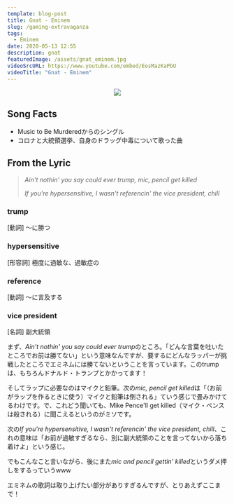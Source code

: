 ```yaml
---
template: blog-post
title: Gnat - Eminem
slug: /gaming-extravaganza
tags:
  - Eminem
date: 2020-05-13 12:55
description: gnat
featuredImage: /assets/gnat_eminem.jpg
videoSrcURL: https://www.youtube.com/embed/EosMazKaPbU
videoTitle: "Gnat - Eminem"
---
```

<div align="center">

<a href="https://www.amazon.co.jp/-/en/dp/B08QYYM7BY?dchild=1&keywords=gnat&qid=1610929206&s=dmusic&sr=1-1&linkCode=li3&tag=koolmusik-22&linkId=6a45e34092f0f1a074618d936a971dbe&language=en_US&ref_=as_li_ss_il" target="_blank"><img border="0" src="//ws-fe.amazon-adsystem.com/widgets/q?_encoding=UTF8&ASIN=B08QYYM7BY&Format=_SL500_&ID=AsinImage&MarketPlace=JP&ServiceVersion=20070822&WS=1&tag=koolmusik-22&language=en_US" ></a><img src="https://ir-jp.amazon-adsystem.com/e/ir?t=koolmusik-22&language=en_US&l=li3&o=9&a=B08QYYM7BY" width="1" height="1" border="0" alt="" style="border:none !important; margin:0px !important;" />

</div>


## Song Facts



* Music to Be Murderedからのシングル
* コロナと大統領選挙、自身のドラッグ中毒について歌った曲

## From the Lyric

> *Ain't nothin' you say could ever trump, mic, pencil get killed*
>
> *If you're hypersensitive, I wasn't referencin' the vice president, chill*

### trump

\[動詞] 〜に勝つ

### hypersensitive

\[形容詞] 極度に過敏な、過敏症の

### reference

\[動詞] 〜に言及する

### vice president

\[名詞] 副大統領





まず、*Ain't nothin' you say could ever trump*のところ。「どんな言葉を吐いたところでお前は勝てない」という意味なんですが、要するにどんなラッパーが挑戦したところでエミネムには勝てないということを言っています。このtrumpは、もちろんドナルド・トランプとかかってます！



そしてラップに必要なのはマイクと鉛筆。次の*mic, pencil get killed*は「（お前がラップを作るときに使う）マイクと鉛筆は倒される」ていう感じで畳みかけてるわけです。で、これどう聞いても、Mike Pence'll get killed（マイク・ペンスは殺される）に聞こえるというのがミソです。



次の*If you're hypersensitive, I wasn't referencin' the vice president, chill*、これの意味は「お前が過敏すぎるなら、別に副大統領のことを言ってないから落ち着けよ」という感じ。



でもこんなこと言いながら、後にまた*mic and pencil gettin' killed*というダメ押しをするっていうwww



エミネムの歌詞は取り上げたい部分がありすぎるんですが、とりあえずここまで！